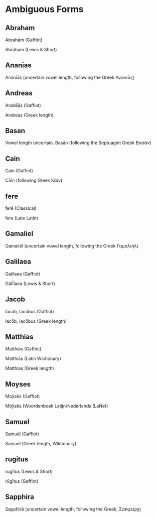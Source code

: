 # Ambiguous Forms

## Abraham

Abrahām (Gaffiot)

Ābraham (Lewis & Short)

## Ananias

Ananīās (uncertain vowel length, following the Greek Ἀνανίᾱς)

## Andreas

Andrēās (Gaffiot)

Andreas (Greek length)

## Basan

Vowel length uncertain. Basān (following the Septuagint Greek Βασάν)

## Cain

Cain (Gaffiot)

Cāīn (following Greek Κάϊν)

## fere

ferē (Classical)

fere (Late Latin)

## Gamaliel

Gamaliēl (uncertain vowel length, following the Greek Γαμαλιήλ)

## Galilaea

Galilaea (Gaffiot)

Gălī̆laea (Lewis & Short)

## Jacob

Iācōb, Iācōbus (Gaffiot)

Iacōb, Iacōbus (Greek length)

## Matthias

Matthīās (Gaffiot)

Matthiās (Latin Wictionary)

Matthias (Greek length)

## Moyses

Moȳsēs (Gaffiot)

Mōȳsēs (Woordenboek Latijn/Nederlands (LaNe))

## Samuel

Samuēl (Gaffiot)

Samūēl (Greek length, Wiktionary)

## rugitus

rugītus (Lewis & Short)

rūgītus (Gaffiot)

## Sapphira

Sapphīrā (uncertain vowel length, following the Greek, Σαπφείρῃ)
